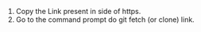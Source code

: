 1. Copy the Link present in side of https.
2. Go to the command prompt do git fetch (or clone) link.